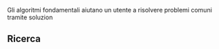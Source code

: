 Gli algoritmi fondamentali aiutano un utente a risolvere problemi comuni tramite soluzion
## Ricerca

